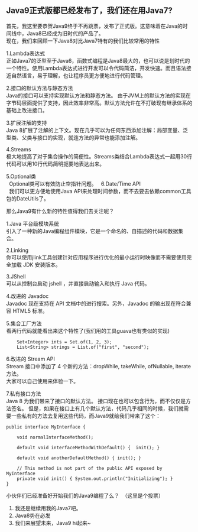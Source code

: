 ## Java9正式版都已经发布了，我们还在用Java7?
首先，我这里要恭贺Java9终于不再跳票，发布了正式版。这意味着在Java的时间线中，Java8已经成为旧时代的产品了。  
现在，我们来回顾一下Java8对比Java7特有的我们比较常用的特性  
  
1.Lambda表达式  
     正如Java7的泛型至于Java6，函数式编程是Java8最大的，也可以说是划时代的一个特性。使用Lambda表达式进行开发可以令代码简洁，开发快速。而且语法接近自然语言，易于理解，也让程序员更方便地进行代码管理。  
  
2.接口的默认方法与静态方法  
    Java的接口可以支持实现默认方法和静态方法。	由于JVM上的默认方法的实现在字节码层面提供了支持，因此效率非常高。默认方法允许在不打破现有继承体系的基础上改进接口。  
  
3.扩展注解的支持  
    Java 8扩展了注解的上下文。现在几乎可以为任何东西添加注解：局部变量、泛型类、父类与接口的实现，就连方法的异常也能添加注解。  
  
4.Streams  
    极大地提高了对于集合操作的简便性。Streams类结合Lambda表达式一起用30行代码可以用10行代码简明扼要地表达出来。  
  
5.Optional类  
    Optional类可以有效防止空指针问题。
  
6.Date/Time API  
    我们可以更方便地使用Java API来处理时间参数，而不去要去依赖common工具包的DateUtils了。  
    
那么Java9有什么新的特性值得我们去关注呢？  
  
1.Java 平台级模块系统  
    引入了一种新的Java编程组件模块，它是一个命名的、自描述的代码和数据集合。  
    
2.Linking  
    你可以使用jlink工具创建针对应用程序进行优化的最小运行时映像而不需要使用完全加载 JDK 安装版本。  
      
3.JShell  
    可以从控制台启动 jshell ，并直接启动输入和执行 Java 代码。    
      
4.改进的 Javadoc  
    Javadoc 现在支持在 API 文档中的进行搜索。另外，Javadoc 的输出现在符合兼容 HTML5 标准。    
      
5.集合工厂方法  
    看两行代码就能看出来这个特性了(我们用的工具guava也有类似的实现)  
```
    Set<Integer> ints = Set.of(1, 2, 3);  
    List<String> strings = List.of("first", "second");  
```  
      
6.改进的 Stream API  
    Stream 接口中添加了 4 个新的方法：dropWhile, takeWhile, ofNullable, iterate方法。  
    大家可以自己使用来体验一下。    
      
7.私有接口方法  
    Java 8 为我们带来了接口的默认方法。 接口现在也可以包含行为，而不仅仅是方法签名。 但是，如果在接口上有几个默认方法，代码几乎相同的时候，我们就需要一些私有的方法去复用这些代码，而Java9就给我们带来了这个：  
```  
public interface MyInterface {  
  
    void normalInterfaceMethod();  
   
    default void interfaceMethodWithDefault() {  init(); }  
   
    default void anotherDefaultMethod() { init(); }  
   
    // This method is not part of the public API exposed by MyInterface
    private void init() { System.out.println("Initializing"); }  
}  
```  
      
  
小伙伴们已经准备好开始我们的Java9编程了么？  （这里是个投票）
    
1. 我还是继续用我的Java7吧。    
2. Java8势在必发    
3. 我们来展望未来，Java9 hi起来~   
